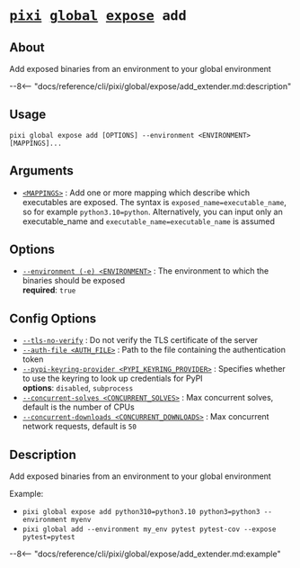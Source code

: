 <!--- This file is autogenerated. Do not edit manually! -->
# <code>[pixi](../../../pixi.md) [global](../../global.md) [expose](../expose.md) add</code>

## About
Add exposed binaries from an environment to your global environment

--8<-- "docs/reference/cli/pixi/global/expose/add_extender.md:description"

## Usage
```
pixi global expose add [OPTIONS] --environment <ENVIRONMENT> [MAPPINGS]...
```

## Arguments
- <a id="arg-<MAPPINGS>" href="#arg-<MAPPINGS>">`<MAPPINGS>`</a>
:  Add one or more mapping which describe which executables are exposed. The syntax is `exposed_name=executable_name`, so for example `python3.10=python`. Alternatively, you can input only an executable_name and `executable_name=executable_name` is assumed

## Options
- <a id="arg---environment" href="#arg---environment">`--environment (-e) <ENVIRONMENT>`</a>
:  The environment to which the binaries should be exposed
<br>**required**: `true`

## Config Options
- <a id="arg---tls-no-verify" href="#arg---tls-no-verify">`--tls-no-verify`</a>
:  Do not verify the TLS certificate of the server
- <a id="arg---auth-file" href="#arg---auth-file">`--auth-file <AUTH_FILE>`</a>
:  Path to the file containing the authentication token
- <a id="arg---pypi-keyring-provider" href="#arg---pypi-keyring-provider">`--pypi-keyring-provider <PYPI_KEYRING_PROVIDER>`</a>
:  Specifies whether to use the keyring to look up credentials for PyPI
<br>**options**: `disabled`, `subprocess`
- <a id="arg---concurrent-solves" href="#arg---concurrent-solves">`--concurrent-solves <CONCURRENT_SOLVES>`</a>
:  Max concurrent solves, default is the number of CPUs
- <a id="arg---concurrent-downloads" href="#arg---concurrent-downloads">`--concurrent-downloads <CONCURRENT_DOWNLOADS>`</a>
:  Max concurrent network requests, default is `50`

## Description
Add exposed binaries from an environment to your global environment

Example:

- `pixi global expose add python310=python3.10 python3=python3 --environment myenv`
- `pixi global add --environment my_env pytest pytest-cov --expose pytest=pytest`


--8<-- "docs/reference/cli/pixi/global/expose/add_extender.md:example"
